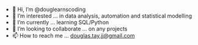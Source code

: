 - 👋 Hi, I’m @douglearnscoding
- 👀 I’m interested ... in data analysis, automation and statistical modelling
- 🌱 I’m currently ... learning SQL/Python
- 💞️ I’m looking to collaborate ... on any projects
- 📫 How to reach me ... douglas.tay.jj@gmail.com

<!---
douglearnscoding/douglearnscoding is a ✨ special ✨ repository because its `README.md` (this file) appears on your GitHub profile.
You can click the Preview link to take a look at your changes.
--->
